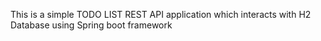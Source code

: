 This is a simple TODO LIST REST API application which interacts with H2 Database using Spring boot framework
